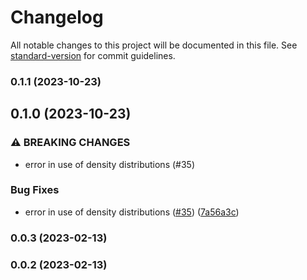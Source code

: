 # Changelog

All notable changes to this project will be documented in this file. See [standard-version](https://github.com/conventional-changelog/standard-version) for commit guidelines.

### 0.1.1 (2023-10-23)

## 0.1.0 (2023-10-23)


### ⚠ BREAKING CHANGES

* error in use of density distributions (#35)

### Bug Fixes

* error in use of density distributions ([#35](https://github.com/tellae/bhepop2/issues/35)) ([7a56a3c](https://github.com/tellae/bhepop2/commit/7a56a3c6c206f982f4138a39eefdcae65bec2813))

### 0.0.3 (2023-02-13)

### 0.0.2 (2023-02-13)
